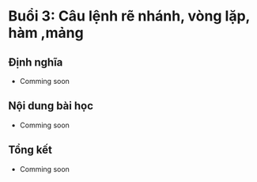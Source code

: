 # Buổi 3: Câu lệnh rẽ nhánh, vòng lặp, hàm ,mảng
## Định nghĩa
- Comming soon
## Nội dung bài học
- Comming soon
## Tổng kết
- Comming soon
